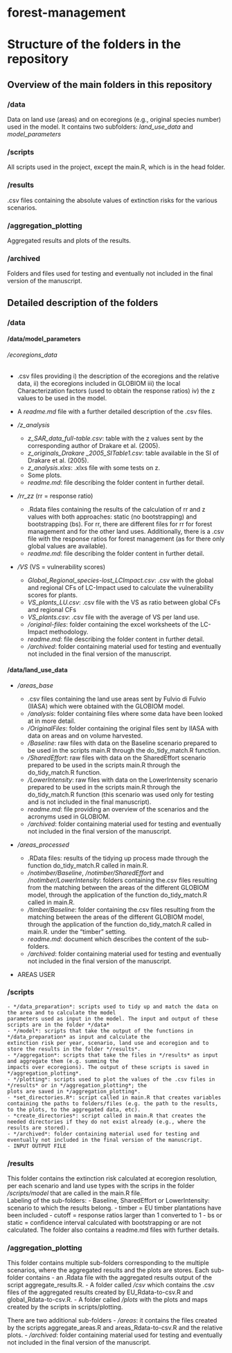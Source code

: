 # forest-management




# Structure of the folders in the repository 

## Overview of the main folders in this repository

### /data 

Data on land use (areas) and on ecoregions (e.g., original species number) used in the model. 
It contains two subfolders: *land_use_data* and *model_parameters*

### /scripts

All scripts used in the project, except the main.R, which is in the head folder.

### /results

.csv files containing the absolute values of extinction risks for the various scenarios.

### /aggregation_plotting

Aggregated results and plots of the results.

### /archived

Folders and files used for testing and eventually not included in the final version of the manuscript.

## Detailed description of the folders

### /data

#### /data/model_parameters

###### /ecoregions_data

- .csv files providing i) the description of the ecoregions and the relative data, ii) the ecoregions included in 
GLOBIOM iii) the local Characterization factors (used to obtain the response ratios) iv) the z values to be used 
in the model.
- A *readme.md* file with a further detailed description of the .csv files.

- */z_analysis*
	- *z_SAR_data_full-table.csv*: table with the z values sent by the corresponding author of Drakare et al. (2005).
	- *z_originals_Drakare _2005_SITable1.csv*: table available in the SI of Drakare et al. (2005).
	- *z_analysis.xlxs*: .xlxs file with some tests on z.
	- Some plots.
	- *readme.md*: file describing the folder content in further detail.
- */rr_zz* (rr = response ratio)
	- .Rdata files containing the results of the calculation of rr and z values with both approaches: static (no bootstrapping) 
	and bootstrapping (bs). For rr, there are different files for rr for forest management and for the other land uses. 
	Additionally, there is a .csv file with the response ratios for forest management (as for there only global values are available).
	- *readme.md*: file describing the folder content in further detail.
- */VS* (VS = vulnerability scores) 
	- *Global_Regional_species-lost_LCImpact.csv*: .csv with the global and regional CFs of LC-Impact used to calculate the vulnerability scores for plants. 
	- *VS_plants_LU.csv*: .csv file with the VS as ratio between global CFs and regional CFs
	- *VS_plants.csv*: .csv file with the average of VS per land use.
	- */original-files*: folder containing the excel worksheets of the LC-Impact methodology.
	- *readme.md*: file describing the folder content in further detail.
	- */archived*: folder containing material used for testing and eventually not included in the final version of the manuscript.

#### /data/land_use_data
- */areas_base* 
	- .csv files containing the land use areas sent by Fulvio di Fulvio (IIASA) which were obtained with the GLOBIOM model.
	- */analysis*: folder containing files where some data have been looked at in more detail. 
	- */OriginalFiles*: folder containing the original files sent by IIASA with data on areas and on volume harvested.
	- */Baseline*: raw files with data on the Baseline scenario prepared to be used in the scripts main.R through the do_tidy_match.R function.
	- */SharedEffort*: raw files with data on the SharedEffort scenario prepared to be used in the scripts main.R through the do_tidy_match.R function.
	- */LowerIntensity*: raw files with data on the LowerIntensity scenario prepared to be used in the scripts main.R through the do_tidy_match.R function
		(this scenario was used only for testing and is not included in the final manuscript).
	- *readme.md*: file providing an overview of the scenarios and the acronyms used in GLOBIOM.
	- */archived*: folder containing material used for testing and eventually not included in the final version of the manuscript.
	
- */areas_processed*
	- .RData files: results of the tidying up process made through the function do_tidy_match.R called in main.R.
	- */notimber/Baseline*, */notimber/SharedEffort* and */notimber/LowerIntensity*: folders containing the.csv files 
	resulting from the matching between the areas of the different GLOBIOM model, through the application of the function 
	do_tidy_match.R called in main.R. 
	- */timber/Baseline*: folder containing the.csv files resulting from the matching between the areas of the different GLOBIOM model, through the application of the function 
	do_tidy_match.R called in main.R. under the “timber” setting.
	- *readme.md*: document which describes the content of the sub-folders.
	- */archived*: folder containing material used for testing and eventually not included in the final version of the manuscript.


- AREAS USER


### /scripts

	- */data_preparation*: scripts used to tidy up and match the data on the area and to calculate the model 
	parameters used as input in the model. The input and output of these scripts are in the folder */data*
	- */model*: scripts that take the output of the functions in */data_preparation* as input and calculate the 
	extinction risk per year, scenario, land use and ecoregion and to store the results in the folder */results*.
	- */aggregation*: scripts that take the files in */results* as input and aggregate them (e.g. summing the 
	impacts over ecoregions). The output of these scripts is saved in */aggregation_plotting*.
	- */plotting*: scripts used to plot the values of the .csv files in */results* or in */aggregation_plotting*; the 
	plots are saved in */aggregation_plotting*.
	- *set_directories.R*: script called in main.R that creates variables containing the paths to folders/files (e.g. the path to the results, to the plots, to the aggregated data, etc).
	- *create_directories*: script called in main.R that creates the needed directories if they do not exist already (e.g., where the results are stored).
	- */archived*: folder containing material used for testing and eventually not included in the final version of the manuscript.
	- INPUT OUTPUT FILE

### /results

This folder contains the extinction risk calculated at ecoregion resolution, per each scenario and land use types with the scrips in the folder */scripts/model* that are called in the main.R file.  
Labeling of the sub-folders:
	- Baseline, SharedEffort or LowerIntensity: scenario to which the results belong.
	- timber = EU timber plantations have been included
	- cutoff = response ratios larger than 1 converted to 1
	- bs or static = confidence interval calculated with bootstrapping or are not calculated.
The folder also contains a readme.md files with further details. 

### /aggregation_plotting

This folder contains multiple sub-folders corresponding to the multiple scenarios, where the aggregated results and the plots are stores. 
Each sub-folder contains
	- an .Rdata file with the aggregated results output of the script aggregate_results.R.
	- A folder called */csv* which contains the .csv files of the aggregated results created by EU_Rdata-to-csv.R and global_Rdata-to-csv.R.
	- A folder called */plots* with the plots and maps created by the scripts in scripts/plotting.

There are two additional sub-folders
	- */areas*: it contains the files created by the scripts aggregate_areas.R and areas_Rdata-to-csv.R and the relative plots. 
	- */archived*: folder containing material used for testing and eventually not included in the final version of the manuscript.











